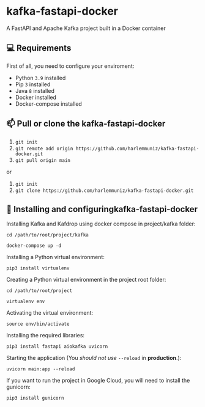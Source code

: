 # kafka-fastapi-docker
A FastAPI and Apache Kafka project built in a Docker container

## 💻 Requirements

First of all, you need to configure your enviroment:

* Python `3.9` installed
* Pip `3` installed
* Java `8` installed
* Docker installed
* Docker-compose installed

## 📫 Pull or clone the kafka-fastapi-docker
1. ```git init```
2. ```git remote add origin https://github.com/harlemmuniz/kafka-fastapi-docker.git```
3. ```git pull origin main```

or

1. ```git init```
2. ```git clone https://github.com/harlemmuniz/kafka-fastapi-docker.git```

## 🚀 Installing and configuringkafka-fastapi-docker

Installing Kafka and Kafdrop using docker compose in project/kafka folder:

```cd /path/to/root/project/kafka```

```docker-compose up -d```

Installing a Python virtual environment:

```pip3 install virtualenv```

Creating a Python virtual environment in the project root folder:

```cd /path/to/root/project```

```virtualenv env```

Activating the virtual environment:

```source env/bin/activate```

Installing the required libraries:

```pip3 install fastapi aiokafka uvicorn```

Starting the application (You *should not use* ```--reload``` in **production**.):

```uvicorn main:app --reload```

If you want to run the project in Google Cloud, you will need to install the gunicorn:

```pip3 install gunicorn```
